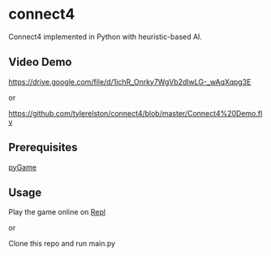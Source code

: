 # connect4
Connect4 implemented in Python with heuristic-based AI.

## Video Demo
https://drive.google.com/file/d/1jchR_Onrky7WgVb2dlwLG-_wAqXqpg3E

or

https://github.com/tylerelston/connect4/blob/master/Connect4%20Demo.flv


## Prerequisites

[pyGame](https://www.pygame.org/download.shtml)

## Usage

Play the game online on [Repl](https://repl.it/@tylerelston/Connect4)

or

Clone this repo and run main.py
